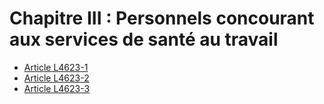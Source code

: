 # Chapitre III : Personnels concourant aux  services de santé au travail

* [Article L4623-1](./LEGIARTI000031927805.md)
* [Article L4623-2](./LEGIARTI000006903363.md)
* [Article L4623-3](./LEGIARTI000006903364.md)
